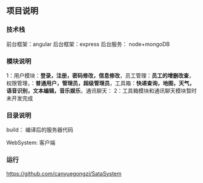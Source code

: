﻿## 项目说明
### **技术栈**
前台框架：angular 后台框架：express 后台服务： node+mongoDB
### **模块说明**
1：用户模块：**登录，注册，密码修改，信息修改**，员工管理：**员工的增删改查**，权限管理，：**普通用户，管理员，超级管理员**，工具箱：**快递查询，地图，天气，语音识别，文本编辑，音乐娱乐**，通讯聊天：
2：工具箱模块和通讯聊天模块暂时未开发完成
### **目录说明**
build： 编译后的服务器代码

WebSystem: 客户端

### **运行**
https://github.com/canyuegongzi/SataSystem

